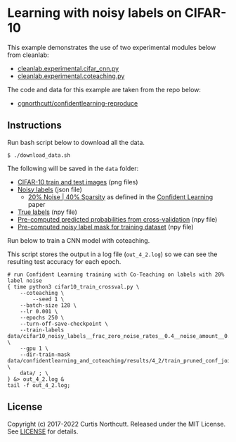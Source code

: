 # Learning with noisy labels on CIFAR-10

This example demonstrates the use of two experimental modules below from cleanlab:

- [cleanlab.experimental.cifar_cnn.py](https://github.com/cleanlab/cleanlab/blob/master/cleanlab/experimental/cifar_cnn.py)
- [cleanlab.experimental.coteaching.py](https://github.com/cleanlab/cleanlab/blob/master/cleanlab/experimental/coteaching.py)

The code and data for this example are taken from the repo below:

- [cgnorthcutt/confidentlearning-reproduce](https://github.com/cgnorthcutt/confidentlearning-reproduce/tree/master/cifar10)

## Instructions

Run bash script below to download all the data.

```console
$ ./download_data.sh
```

The following will be saved in the `data` folder:

- [CIFAR-10 train and test images](https://github.com/cgnorthcutt/confidentlearning-reproduce/tree/master/cifar10/dataset) (png files)
- [Noisy labels](https://github.com/cgnorthcutt/confidentlearning-reproduce/raw/master/cifar10/cifar10_noisy_labels/cifar10_noisy_labels__frac_zero_noise_rates__0.4__noise_amount__0.2.json) (json file)
  - [20% Noise | 40% Sparsity](https://github.com/cgnorthcutt/confidentlearning-reproduce) as defined in the [Confident Learning](https://arxiv.org/pdf/1911.00068.pdf) paper
- [True labels](https://github.com/cleanlab/examples/raw/master/cifar10/cifar10_true_uncorrupted_labels.npy) (npy file)
- [Pre-computed predicted probabilities from cross-validation](https://github.com/cgnorthcutt/confidentlearning-reproduce/raw/master/cifar10/cifar10_noisy_labels__frac_zero_noise_rates__0_4__noise_amount__0_2/cifar10__train__model_resnet50__pyx.npy) (npy file)
- [Pre-computed noisy label mask for training dataset](https://github.com/cgnorthcutt/confidentlearning-reproduce/raw/master/cifar10/confidentlearning_and_coteaching/results/4_2/train_pruned_conf_joint_only/train_mask.npy) (npy file)

Run below to train a CNN model with coteaching.

This script stores the output in a log file (`out_4_2.log`) so we can see the resulting test accuracy for each epoch.

```console
# run Confident Learning training with Co-Teaching on labels with 20% label noise
{ time python3 cifar10_train_crossval.py \
	--coteaching \
    	--seed 1 \
	--batch-size 128 \
	--lr 0.001 \
	--epochs 250 \
	--turn-off-save-checkpoint \
	--train-labels data/cifar10_noisy_labels__frac_zero_noise_rates__0.4__noise_amount__0.2.json \
	--gpu 1 \
	--dir-train-mask data/confidentlearning_and_coteaching/results/4_2/train_pruned_conf_joint_only/train_mask.npy \
	data/ ; \
} &> out_4_2.log &
tail -f out_4_2.log;
```

## License

Copyright (c) 2017-2022 Curtis Northcutt. Released under the MIT License. See [LICENSE](https://github.com/cgnorthcutt/cleanlab/blob/master/LICENSE) for details.
